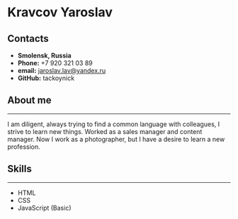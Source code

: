 # Kravcov Yaroslav

## Contacts
* **Smolensk, Russia**
* **Phone:** +7 920 321 03 89
* **email:** jaroslav.lav@yandex.ru
* **GitHub:** tackoynick

## About me
---

I am diligent, always trying to find a common language with colleagues, I strive to learn new things. Worked as a sales manager and content manager. Now I work as a photographer, but I have a desire to learn a new profession.

## Skills
---

* HTML
* CSS
* JavaScript (Basic)


